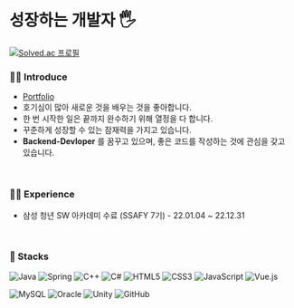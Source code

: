# 성장하는 개발자 🖐
[![Solved.ac
프로필](http://mazassumnida.wtf/api/v2/generate_badge?boj=choijoohee)](https://solved.ac/choijoohee)

### **🙋‍♀️ Introduce**
* [Portfolio](https://sunset-offer-934.notion.site/About-me-7c0a494c92b6497eb692a6a02d2cf4af) 
* 호기심이 많아 새로운 것을 배우는 것을 좋아합니다. <br>
* 한 번 시작한 일은 끝까지 완수하기 위해 열정을 다 합니다.<br>
* 꾸준하게 성장할 수 있는 잠재력을 가지고 있습니다. <br>
* **Backend-Devloper** 를 꿈꾸고 있으며, 좋은 코드를 작성하는 것에 관심을 갖고 있습니다.
<br>

### 👩‍💻 Experience
* 삼성 청년 SW 아카데미 수료 (SSAFY 7기) - 22.01.04 ~ 22.12.31


<br>

### 🔨 Stacks
![Java](https://img.shields.io/badge/java-%23ED8B00.svg?style=for-the-badge&logo=java&logoColor=white)
  ![Spring](https://img.shields.io/badge/spring-%236DB33F.svg?style=for-the-badge&logo=spring&logoColor=white)
![C++](https://img.shields.io/badge/c++-%2300599C.svg?style=for-the-badge&logo=c%2B%2B&logoColor=white)
![C#](https://img.shields.io/badge/c%23-%23239120.svg?style=for-the-badge&logo=c-sharp&logoColor=white)
![HTML5](https://img.shields.io/badge/html5-%23E34F26.svg?style=for-the-badge&logo=html5&logoColor=white)
![CSS3](https://img.shields.io/badge/css3-%231572B6.svg?style=for-the-badge&logo=css3&logoColor=white)
![JavaScript](https://img.shields.io/badge/javascript-%23323330.svg?style=for-the-badge&logo=javascript&logoColor=%23F7DF1E)
![Vue.js](https://img.shields.io/badge/vue.js-4FC08D?style=for-the-badge&logo=vue.js&logoColor=white)

  ![MySQL](https://img.shields.io/badge/mysql-%2300f.svg?style=for-the-badge&logo=mysql&logoColor=white)
  ![Oracle](https://img.shields.io/badge/Oracle-F80000?style=for-the-badge&logo=oracle&logoColor=white)
  ![Unity](https://img.shields.io/badge/unity-%23000000.svg?style=for-the-badge&logo=unity&logoColor=white)
  ![GitHub](https://img.shields.io/badge/github-%23121011.svg?style=for-the-badge&logo=github&logoColor=white)

</div>
